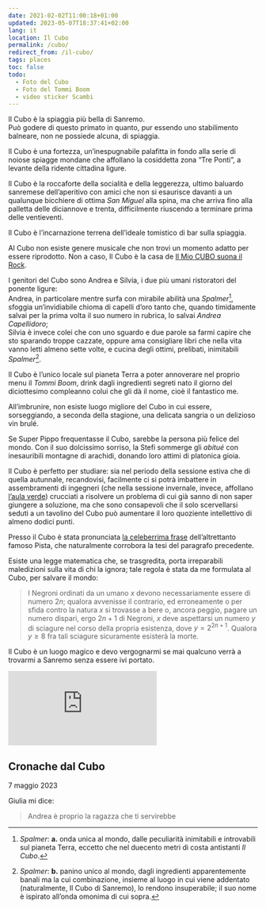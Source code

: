 ```yaml
---
date: 2021-02-02T11:00:18+01:00
updated: 2023-05-07T18:37:41+02:00
lang: it
location: Il Cubo
permalink: /cubo/
redirect_from: /il-cubo/
tags: places
toc: false
todo:
  - Foto del Cubo
  - Foto del Tommi Boom
  - video sticker Scambi
---
```

Il Cubo è la spiaggia più bella di Sanremo.  
Può godere di questo primato in quanto, pur essendo uno stabilimento balneare, non ne possiede alcuna, di spiaggia.

Il Cubo è una fortezza, un’inespugnabile palafitta in fondo alla serie di noiose spiagge mondane che affollano la cosiddetta zona “Tre Ponti”, a levante della ridente cittadina ligure.

Il Cubo è la roccaforte della socialità e della leggerezza, ultimo baluardo sanremese dell’aperitivo con amici che non si esaurisce davanti a un qualunque bicchiere di ottima <cite>San Miguel</cite> alla spina, ma che arriva fino alla palletta delle diciannove e trenta, difficilmente riuscendo a terminare prima delle ventieventi.

Il Cubo è l’incarnazione terrena dell’ideale tomistico di bar sulla spiaggia.

Al Cubo non esiste genere musicale che non trovi un momento adatto per essere riprodotto. Non a caso, Il Cubo è la casa de [Il Mio CUBO suona il Rock](https://tommi.space/tutto#concertini '“Concertini” in Tutto').

I genitori del Cubo sono Andrea e Silvia, i due più umani ristoratori del ponente ligure:  
Andrea, in particolare mentre surfa con mirabile abilità una <cite>Spalmer</cite>[^1], sfoggia un’invidiabile chioma di capelli d’oro tanto che, quando timidamente salvai per la prima volta il suo numero in rubrica, lo salvai *Andrea Capellidoro*;  
Silvia è invece colei che con uno sguardo e due parole sa farmi capire che sto sparando troppe cazzate, oppure ama consigliare libri che nella vita vanno letti almeno sette volte, e cucina degli ottimi, prelibati, inimitabili <cite>Spalmer</cite>[^2].

Il Cubo è l’unico locale sul pianeta Terra a poter annoverare nel proprio menu il <cite>Tommi Boom</cite>, drink dagli ingredienti segreti nato il giorno del diciottesimo compleanno colui che gli dà il nome, cioè il fantastico me.

All’imbrunire, non esiste luogo migliore del Cubo in cui essere, sorseggiando, a seconda della stagione, una delicata sangria o un delizioso vin brulé.

Se Super Pippo frequentasse il Cubo, sarebbe la persona più felice del mondo. Con il suo dolcissimo sorriso, la Stefi sommerge gli *abitué* con inesauribili montagne di arachidi, donando loro attimi di platonica gioia.

Il Cubo è perfetto per studiare: sia nel periodo della sessione estiva che di quella autunnale, recandovisi, facilmente ci si potrà imbattere in assembramenti di ingegneri (che nella sessione invernale, invece, affollano [l’aula verde](https://tommi.space/avanguardia 'L’Avanguardia')) crucciati a risolvere un problema di cui già sanno di non saper giungere a soluzione, ma che sono consapevoli che il solo scervellarsi seduti a un tavolino del Cubo può aumentare il loro quoziente intellettivo di almeno dodici punti.

Presso il Cubo è stata pronunciata [la celeberrima frase](https://tommi.space/quotes#pista-studiare-sopravvalutato) dell’altrettanto famoso Pista, che naturalmente corrobora la tesi del paragrafo precedente.

Esiste una legge matematica che, se trasgredita, porta irreparabili maledizioni sulla vita di chi la ignora; tale regola è stata da me formulata al Cubo, per salvare il mondo:

> I Negroni ordinati da un umano $x$ devono necessariamente essere di numero $2n$; qualora avvenisse il contrario, ed erroneamente o per sfida contro la natura $x$ si trovasse a bere o, ancora peggio, pagare un numero dispari, ergo $2n+1$ di Negroni, $x$ deve aspettarsi un numero $y$ di sciagure nel corso della propria esistenza, dove $y = 2^{2n+1}$. Qualora $y \ge 8$ fra tali sciagure sicuramente esisterà la morte.

Il Cubo è un luogo magico e devo vergognarmi se mai qualcuno verrà a trovarmi a Sanremo senza essere ivi portato.

<div class='embed'>
	<iframe class='light' frameborder='0' scrolling='no' marginheight='0' marginwidth='0' src='https://osm.org/export/embed.html?bbox=7.81429946422577%2C43.821239081625386%2C7.81655251979828%2C43.82272918510757&amp;layer=mapnik&amp;marker=43.82198330001541%2C7.815425799999957'></iframe>
</div>

## Cronache dal Cubo

<p class='date' datetime='2023-05-07T18:37:41+02:00'>7 maggio 2023</p>

Giulia mi dice:

> Andrea è proprio la ragazza che ti servirebbe

[^1]: <cite>Spalmer</cite>: **a.** onda unica al mondo, dalle peculiarità inimitabili e introvabili sul pianeta Terra, eccetto che nel duecento metri di costa antistanti *Il Cubo*.
[^2]: <cite>Spalmer</cite>: **b.** panino unico al mondo, dagli ingredienti apparentemente banali ma la cui combinazione, insieme al luogo in cui viene addentato (naturalmente, Il Cubo di Sanremo), lo rendono insuperabile; il suo nome è ispirato all’onda omonima di cui sopra.